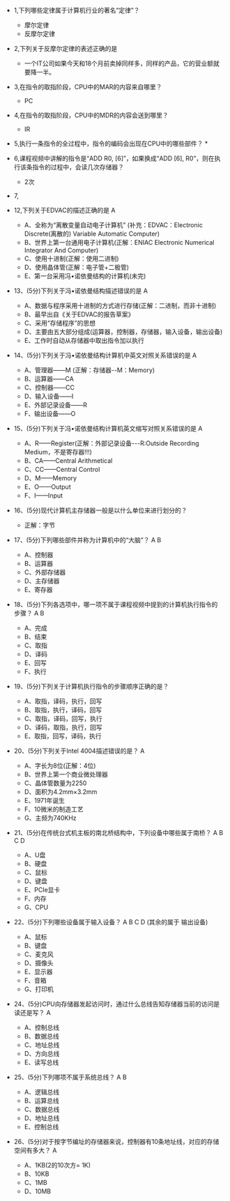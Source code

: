
* 1,下列哪些定律属于计算机行业的著名“定律”？
  * 摩尔定律
  * 反摩尔定律
* 2,下列关于反摩尔定律的表述正确的是
  * 一个IT公司如果今天和18个月前卖掉同样多，同样的产品，它的营业额就要降一半。
* 3,在指令的取指阶段，CPU中的MAR的内容来自哪里？
  * PC
* 4,在指令的取指阶段，CPU中的MDR的内容会送到哪里？
  * IR
* 5,执行一条指令的全过程中，指令的编码会出现在CPU中的哪些部件？
  * 
* 6,课程视频中讲解的指令是“ADD R0, [6]”，如果换成“ADD [6], R0”，则在执行该条指令的过程中，会读几次存储器？
  * 2次
* 7,


* 12,下列关于EDVAC的描述正确的是    A
  * A、全称为“离散变量自动电子计算机”  (补充：EDVAC：Electronic Discrete(离散的) Variable Automatic Computer)
  * B、世界上第一台通用电子计算机(正解：ENIAC Electronic Numerical Integrator And Computer)
  * C、使用十进制(正解：使用二进制)
  * D、使用晶体管(正解：电子管+二极管)
  * E、第一台采用冯•诺依曼结构的计算机(未完)


* 13、(5分)下列关于冯•诺依曼结构描述错误的是    A
  * A、数据与程序采用十进制的方式进行存储(正解：二进制，而非十进制)
  * B、最早出自《关于EDVAC的报告草案》
  * C、采用“存储程序”的思想
  * D、主要由五大部分组成(运算器，控制器，存储器，输入设备，输出设备)
  * E、工作时自动从存储器中取出指令加以执行
  
  
* 14、(5分)下列关于冯•诺依曼结构计算机中英文对照关系错误的是    A
  * A、管理器——M  (正解：存储器--M：Memory)
  * B、运算器——CA
  * C、控制器——CC
  * D、输入设备——I
  * E、外部记录设备——R
  * F、输出设备——O


* 15、(5分)下列关于冯•诺依曼结构计算机英文缩写对照关系错误的是    A
  * A、R——Register(正解：外部记录设备---R:Outside Recording Medium，不是寄存器!!!)
  * B、CA——Central Arithmetical
  * C、CC——Central Control
  * D、M——Memory
  * E、O——Output
  * F、I——Input


* 16、(5分)现代计算机主存储器一般是以什么单位来进行划分的？
  * 正解：字节


* 17、(5分)下列哪些部件并称为计算机中的“大脑”？    A B
  * A、控制器
  * B、运算器
  * C、外部存储器
  * D、主存储器
  * E、寄存器


* 18、(5分)下列各选项中，哪一项不属于课程视频中提到的计算机执行指令的步骤？    A B
  * A、完成
  * B、结束
  * C、取指
  * D、译码
  * E、回写
  * F、执行


* 19、(5分)下列关于计算机执行指令的步骤顺序正确的是？
  * A、取指，译码，执行，回写
  * B、取指，执行，译码，回写
  * C、取指，译码，回写，执行
  * D、译码，取指，执行，回写
  * E、取指，回写，译码，执行


* 20、(5分)下列关于Intel 4004描述错误的是？    A
  * A、字长为8位(正解：4位)
  * B、世界上第一个商业微处理器
  * C、晶体管数量为2250
  * D、面积为4.2mm×3.2mm
  * E、1971年诞生
  * F、10微米的制造工艺
  * G、主频为740KHz


* 21、(5分)在传统台式机主板的南北桥结构中，下列设备中哪些属于南桥？   A B C D
  * A、U盘
  * B、硬盘
  * C、鼠标
  * D、键盘
  * E、PCIe显卡
  * F、内存
  * G、CPU


* 22、(5分)下列哪些设备属于输入设备？    A B C D  (其余的属于  输出设备)
  * A、鼠标
  * B、键盘
  * C、麦克风
  * D、摄像头
  * E、显示器
  * F、音箱
  * G、打印机


* 24、(5分)CPU向存储器发起访问时，通过什么总线告知存储器当前的访问是读还是写？    A
  * A、控制总线
  * B、数据总线
  * C、地址总线
  * D、方向总线
  * E、读写总线


* 25、(5分)下列哪项不属于系统总线？    A B
  * A、逻辑总线
  * B、运算总线
  * C、数据总线
  * D、地址总线
  * E、控制总线


* 26、(5分)对于按字节编址的存储器来说，控制器有10条地址线，对应的存储空间有多大？    A
  * A、1KB(2的10次方= 1K)
  * B、10KB
  * C、1MB
  * D、10MB


